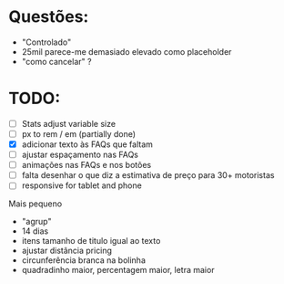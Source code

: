 # Questões:
- "Controlado"
- 25mil parece-me demasiado elevado como placeholder
- "como cancelar" ?

# TODO:
- [ ] Stats adjust variable size
- [ ] px to rem / em (partially done)
- [X] adicionar texto às FAQs que faltam 
- [ ] ajustar espaçamento nas FAQs
- [ ] animações nas FAQs e nos botões
- [ ] falta desenhar o que diz a estimativa de preço para 30+ motoristas
- [ ] responsive for tablet and phone

Mais pequeno
- "agrup" 
- 14 dias 
- itens tamanho de titulo igual ao texto
- ajustar distância pricing
- circunferência branca na bolinha
- quadradinho maior, percentagem maior, letra maior